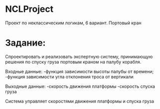 # NCLProject
 
Проект по неклассическим логикам, 6 вариант. Портовый кран

# Задание:
Спроектировать и реализовать экспертную систему, принимающую решения по спуску груза портовым краном на палубу корабля.

Входные данные:
-функция зависимости высоты палубы от времени;
-функция зависимости угла отклонения троса от вертикали

Выходные данные:
-скорость движения платформы
-скорость спуска груза

Система управляет скоростями движения платформы и спуска груза
